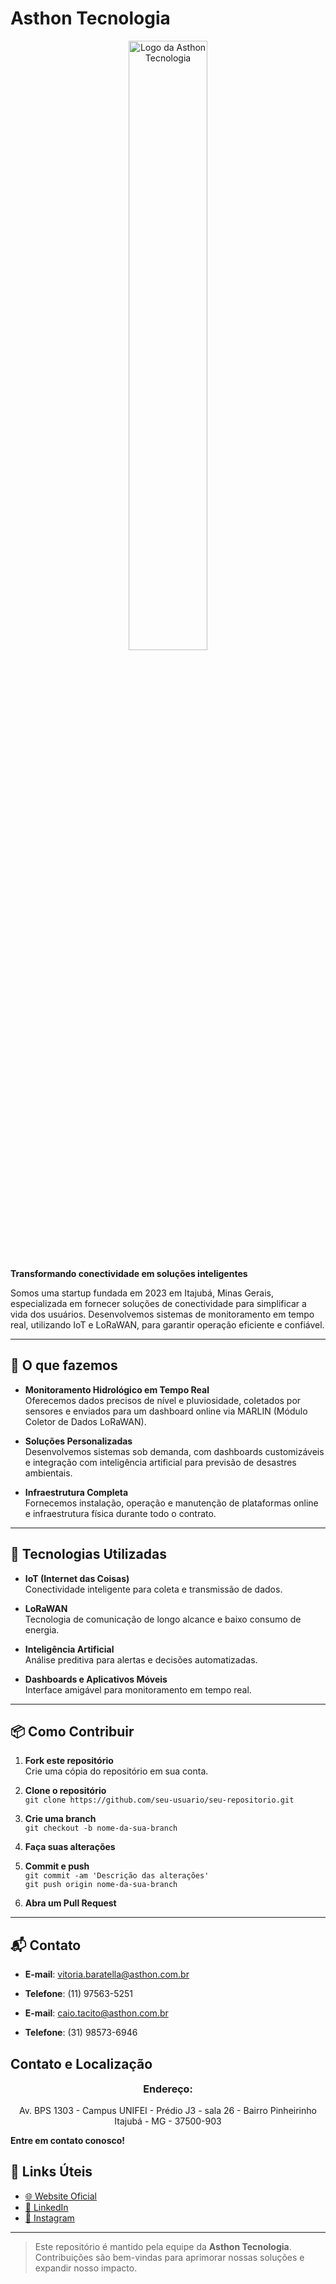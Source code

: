 # Asthon Tecnologia

<div style="text-align: center;">
  <img src="https://github.com/user-attachments/assets/e5c9a877-256b-4341-b5c1-00c55a42619b"  
       alt="Logo da Asthon Tecnologia" 
       width="50%" 
       style="display: block; margin-left: auto; margin-right: auto;" />
</div>

**Transformando conectividade em soluções inteligentes**

Somos uma startup fundada em 2023 em Itajubá, Minas Gerais, especializada em fornecer soluções de conectividade para simplificar a vida dos usuários. Desenvolvemos sistemas de monitoramento em tempo real, utilizando IoT e LoRaWAN, para garantir operação eficiente e confiável.

---

## 🚀 O que fazemos

- **Monitoramento Hidrológico em Tempo Real**  
  Oferecemos dados precisos de nível e pluviosidade, coletados por sensores e enviados para um dashboard online via MARLIN (Módulo Coletor de Dados LoRaWAN).

- **Soluções Personalizadas**  
  Desenvolvemos sistemas sob demanda, com dashboards customizáveis e integração com inteligência artificial para previsão de desastres ambientais.

- **Infraestrutura Completa**  
  Fornecemos instalação, operação e manutenção de plataformas online e infraestrutura física durante todo o contrato.

---

## 🧩 Tecnologias Utilizadas

- **IoT (Internet das Coisas)**  
  Conectividade inteligente para coleta e transmissão de dados.

- **LoRaWAN**  
  Tecnologia de comunicação de longo alcance e baixo consumo de energia.

- **Inteligência Artificial**  
  Análise preditiva para alertas e decisões automatizadas.

- **Dashboards e Aplicativos Móveis**  
  Interface amigável para monitoramento em tempo real.

---

## 📦 Como Contribuir

1. **Fork este repositório**  
   Crie uma cópia do repositório em sua conta.

2. **Clone o repositório**  
   `git clone https://github.com/seu-usuario/seu-repositorio.git`

3. **Crie uma branch**  
   `git checkout -b nome-da-sua-branch`

4. **Faça suas alterações**

5. **Commit e push**  
   `git commit -am 'Descrição das alterações'`  
   `git push origin nome-da-sua-branch`

6. **Abra um Pull Request**

---

## 📬 Contato

- **E-mail**: vitoria.baratella@asthon.com.br
- **Telefone**: (11) 97563-5251


- **E-mail**: caio.tacito@asthon.com.br
- **Telefone**: (31) 98573-6946

## Contato e Localização

<div style="text-align: center;">
  <p style="font-size: 16px; font-weight: bold;">Endereço:</p>
  <p style="font-size: 14px;">
    Av. BPS 1303 - Campus UNIFEI - Prédio J3 - sala 26 - Bairro Pinheirinho<br>
    Itajubá - MG - 37500-903
  </p>
</div>

**Entre em contato conosco!**

## 🔗 Links Úteis

- [🌐 Website Oficial](https://asthon.com.br/)
- [🔗 LinkedIn](https://www.linkedin.com/company/asthon-tecnologia)
- [📸 Instagram](https://www.instagram.com/asthontecnologia)

---

> Este repositório é mantido pela equipe da **Asthon Tecnologia**. Contribuições são bem-vindas para aprimorar nossas soluções e expandir nosso impacto.
